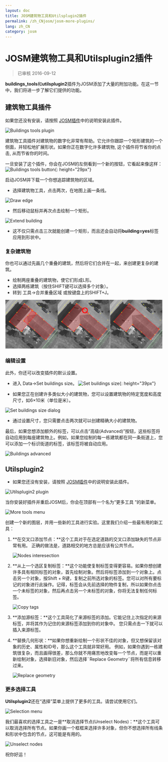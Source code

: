 ```yaml
---
layout: doc
title: JOSM建筑物工具和Utilsplugin2插件
permalink: /zh_CNjosm/josm-more-plugins/
lang: zh_CN
category: josm
---
```


JOSM建筑物工具和Utilsplugin2插件
============

> 已审核 2016-09-12  

**buildings_tools**和**utilsplugin2**插件为JOSM添加了大量的附加功能。在这一节中，我们将进一步了解它们提供的功能。   

建筑物工具插件
--------------------------

如果您还没有安装，请按照 [JOSM插件](/zh_CN/josm/josm-plugins)中的说明安装此插件。   

![Buildings tools plugin][]

建筑物工具插件对建筑物的数字化非常有帮助。它允许你跟踪一个矩形建筑的一个侧面，并轻松地扩展形状。如果你正在数字化许多建筑物, 这个插件将节省你的点击, 从而节省你的时间。  

一旦安装了这个插件，你会在JOSM的左侧看到一个新的按钮，它看起来像这样： ![Buildings tools button][]{: height="29px"}

启动JOSM并下载一个你想追踪建筑物的区域。  

* 选择建筑物工具，点击两次，在地图上画一条线。  

![Draw edge][]

* 然后移动鼠标并再次点击绘制一个矩形。  

![Extend building][]

* 这不仅只需点击三次就能创建一个矩形，而且还会自动将**building=yes**标签应用到形状中。  

### 复杂建筑物

你也可以通过先画几个重叠的建筑，然后将它们合并在一起，来创建更复杂的建筑。   

* 绘制两座重叠的建筑物，使它们形成L形。  
* 选择两栋建筑（按住SHIFT键可以选择多个对象）。   
* 转到 工具->合并重叠区域 或按键盘上的SHIFT+J。  

![Merge buildings][]

### 编辑设置

此外，你还可以改变插件的默认设置。  

* 进入 Data->Set buildings size。 ![Set buildings size][]{: height="39px"}  

* 如果您正在创建许多类似大小的建筑物，您可以设置建筑物的特定宽度和高度尺寸，如6×10米（单位是米）。  

![Set buildings size dialog][]

* 通过设置尺寸，您只需要点击两次就可以创建精确大小的建筑物。  

最后，如果您想添加额外的标签，可以点击“高级(Advanced)”按钮，这些标签将自动应用到每座建筑物上。例如，如果您绘制的每一栋建筑都在同一条街道上，您可以添加一个标识街道的标签，该标签将被自动应用。  

![Buildings advanced][]


Utilsplugin2
-------------

* 如果您还没有安装，请按照 [JOSM插件](/zh_CN/josm/josm-plugins)中的说明安装此插件。  

![Utilsplugin2 plugin][]

当你安装好插件并重启JOSM后，你会在顶部有一个名为“更多工具 ”的新菜单。   

![More tools menu][]

创建一个新的图层，并用一些新的工具进行实验。这里我们介绍一些最有用的新工具：  

1. **在交叉口添加节点：**这个工具对于在选定道路的交叉口添加缺失的节点非常有用。 正确的做法是，道路相交的地方总是应该有公共节点。  

    ![Nodes interesection][]

2. **从上一个选区复制标签：**这个功能使复制标签变得更容易。如果你想创建许多具有相同标签的对象，首先绘制对象。然后将标签添加到一个对象上。点击另一个对象，按Shift + R键，复制之前所选对象的标签。您可以对所有要标记的对象进行此操作。记得，标签会从先前选择的物件复制，所以如果你点击一个未标签的对象，然后再点击另一个未标签的对象，你将无法复制任何标签。  

    ![Copy tags][]

3. **添加源标签：**这个工具简化了来源标签的添加。它能记住上次指定的来源标签，并将其作为记住的来源标签添加到你的对象中。 您只需点击一下就可以插入来源标签。  

4. **替换几何形状：**如果你想重新绘制一个形状不佳的对象，但又想保留该对象的历史、属性和ID号，那么这个工具就非常好用。 例如，如果你遇到一栋建筑很复杂，而且画得很差，那么你就不用痛苦地改变每一个节点，而是可以重新绘制对象，选择新旧对象，然后选择¨Replace Geometry¨将所有信息转移过来。  

    ![Replace geometry][]


### 更多选择工具

**Utilsplugin2**还在“选择”菜单上提供了更多的工具。请尝试使用它们。  

![Selection menu][]

我们最喜欢的选择工具之一是**取消选择节点(Unselect Nodes)：**这个工具可以取消选择所有节点。如果你画一个框框来选择许多对象，但你不想选择所有线条和形状中包含的节点，这可能是有用的。   

![Unselect nodes][]

祝你好运！  


[Buildings tools plugin]: /images/josm/buildings_tools-plugin.png
[Buildings tools button]: /images/josm/buildings_tools-button.png
[Draw edge]: /images/josm/draw-edge.png
[Extend building]: /images/josm/extend-building.png
[Merge buildings]: /images/josm/merge-buildings.png
[Set buildings size]: /images/josm/set-buildings-size.png
[Set buildings size dialog]: /images/josm/set-buildings-size-dialog.png
[Buildings advanced]: /images/josm/buildings-advanced.png
[Utilsplugin2 plugin]: /images/josm/utilsplugin2-plugin.png
[More tools menu]: /images/josm/more-tools-menu.png
[Nodes interesection]: /images/josm/utilsplugin2-nodes-intersection.png
[Copy tags]: /images/josm/utilsplugin2-copy-tags.png
[Replace geometry]: /images/josm/utilsplugin2-replace-geometry.png
[Selection menu]: /images/josm/selection-menu.png
[Unselect nodes]: /images/josm/utilsplugin2-unselect-nodes.png


